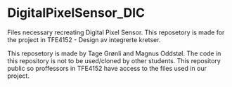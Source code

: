 # DigitalPixelSensor_DIC
Files necessary recreating Digital Pixel Sensor. This reposetory is made for the project in TFE4152 - Design av integrerte kretser. 

This reposetory is made by Tage Grønli and Magnus Oddstøl.
The code in this repository is not to be used/cloned by other students.
This repository public so proffessors in TFE4152 have access to the files used in our project.

